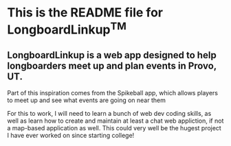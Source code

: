 # This is the README file for LongboardLinkup<sup>TM</sup>
## LongboardLinkup is a web app designed to help longboarders meet up and plan events in Provo, UT.
Part of this inspiration comes from the Spikeball app, which allows players 
to meet up and see what events are going on near them


For this to work, I will need to learn a bunch of web dev coding skills, as well as learn how to create and maintain at least a chat web appliction, if not a map-based application as well. This could very well be the hugest project I have ever worked on since starting college!
